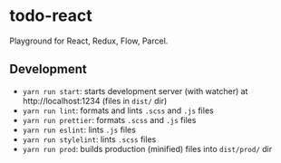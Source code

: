 # todo-react
Playground for React, Redux, Flow, Parcel.

## Development

- `yarn run start`: starts development server (with watcher) at http://localhost:1234 (files in `dist/` dir)
- `yarn run lint`: formats and lints `.scss` and `.js` files
- `yarn run prettier`: formats `.scss` and `.js` files
- `yarn run eslint`: lints `.js` files
- `yarn run stylelint`: lints `.scss` files
- `yarn run prod`: builds production (minified) files into `dist/prod/` dir
